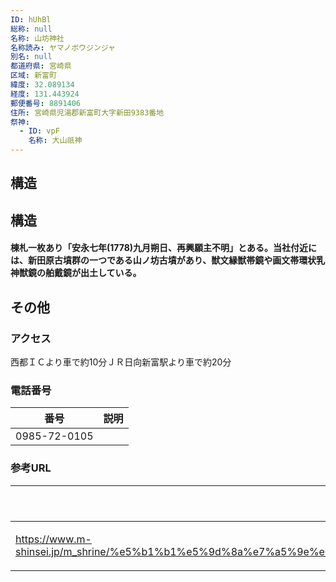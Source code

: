 ```yaml
---
ID: hUhBl
総称: null
名称: 山坊神社
名称読み: ヤマノボウジンジャ
別名: null
都道府県: 宮崎県
区域: 新富町
緯度: 32.089134
経度: 131.443924
郵便番号: 8891406
住所: 宮崎県児湯郡新富町大字新田9383番地
祭神:
  - ID: vpF
    名称: 大山祇神
---
```


## 構造

## 構造

#### 棟札一枚あり「安永七年(1778)九月朔日、再興願主不明」とある。当社付近には、新田原古墳群の一つである山ノ坊古墳があり、獣文縁獣帯鏡や画文帯環状乳神獣鏡の舶戴鏡が出土している。

## その他

### アクセス

西都ＩＣより車で約10分ＪＲ日向新富駅より車で約20分

### 電話番号

| 番号         | 説明 |
| ------------ | ---- |
| 0985-72-0105 |      |

### 参考URL

| URL                                                                                                                                                                        | 説明   |
| -------------------------------------------------------------------------------------------------------------------------------------------------------------------------- | ------ |
| https://www.m-shinsei.jp/m_shrine/%e5%b1%b1%e5%9d%8a%e7%a5%9e%e7%a4%be%ef%bc%88%e3%82%84%e3%81%be%e3%81%ae%e3%81%bc%e3%81%86%e3%81%98%e3%82%93%e3%81%98%e3%82%83%ef%bc%89/ | 神社庁 |
